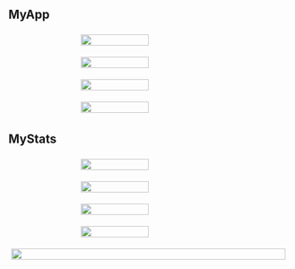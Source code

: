 ## MyApp

<div style="display: flex; justify-content: center; gap: 10px; flex-wrap: wrap; margin-top: 10px;">
  <img src="https://github-readme-stats.vercel.app/api/pin/?username=miura-taiga&repo=dust-hunters&theme=vue-dark" style="width: 49%; height: auto; margin: 5px;">
  <img src="https://github-readme-stats.vercel.app/api/pin/?username=miura-taiga&repo=runteq_dependency_checker&theme=vue-dark&cache_seconds=60"  style="width: 49%; height: auto; margin: 5px;">
</div>
<div style="display: flex; justify-content: center; gap: 10px; flex-wrap: wrap; margin-top: 10px;">
  <img src="https://github-readme-stats.vercel.app/api/pin/?username=miura-taiga&repo=dust-hunters-front&theme=vue-dark&cache_seconds=60" style="width: 49%; height: auto; margin: 5px;">
  <img src="https://github-readme-stats.vercel.app/api/pin/?username=miura-taiga&repo=dust-hunters-back&theme=vue-dark&cache_seconds=60"  style="width: 49%; height: auto; margin: 5px;">
</div>

## MyStats

<div style="display: flex; justify-content: center; gap: 10px; flex-wrap: wrap;">
  <img src="https://github-readme-stats.vercel.app/api/top-langs/?username=miura-taiga&theme=vue-dark&layout=compact" style="width: 49%; height: auto; margin: 5px;">
  <img src="https://github-profile-trophy.vercel.app/?username=miura-taiga&theme=onestar&column=4" style="width: 49%; height: auto; margin: 5px;">
</div>

<div style="display: flex; justify-content: center; gap: 10px; flex-wrap: wrap; margin-top: 10px;">
  <img src="https://github-readme-stats.vercel.app/api?username=miura-taiga&show_icons=true&theme=vue-dark" style="width: 49%; height: auto; margin: 5px;">
  <img src="https://github-readme-streak-stats.herokuapp.com/?user=miura-taiga&theme=vue-dark" style="width: 49%; height: auto; margin: 5px;">
</div>

<div style="display: flex; justify-content: center; margin-top: 10px;">
  <img src="http://github-profile-summary-cards.vercel.app/api/cards/profile-details?username=miura-taiga&theme=2077" style="width: 99%; height: auto; margin: 5px;">
</div>







<!--
**miura-taiga/miura-taiga** is a ✨ _special_ ✨ repository because its `README.md` (this file) appears on your GitHub profile.

Here are some ideas to get you started:

- 🔭 I’m currently working on ...
- 🌱 I’m currently learning ...
- 👯 I’m looking to collaborate on ...
- 🤔 I’m looking for help with ...
- 💬 Ask me about ...
- 📫 How to reach me: ...
- 😄 Pronouns: ...
- ⚡ Fun fact: ...
-->
